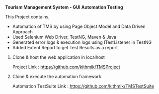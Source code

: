 **Tourism Management System - GUI Automation Testing**

This Project contains,
  - Automation of TMS by using Page Object Model and Data Driven Approach
  - Used Selenium Web Driver, TestNG, Maven & Java
  - Generated error logs & execution logs using ITestListener in TestNG
  - Added Extent Report to get Test Results as a report

1. Clone & host the web application in localhost
   
   Project Link : https://github.com/kithmik/TMSProject
   
2. Clone & execute the automation framework  
   
   Automation TestSuite Link : https://github.com/kithmik/TMSTestSuite 





